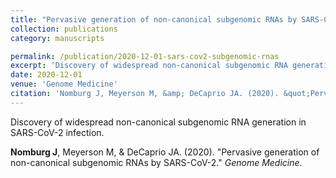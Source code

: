 ```yaml
---
title: "Pervasive generation of non-canonical subgenomic RNAs by SARS-CoV-2"
collection: publications
category: manuscripts

permalink: /publication/2020-12-01-sars-cov2-subgenomic-rnas
excerpt: 'Discovery of widespread non-canonical subgenomic RNA generation in SARS-CoV-2 infection.'
date: 2020-12-01
venue: 'Genome Medicine'
citation: 'Nomburg J, Meyerson M, &amp; DeCaprio JA. (2020). &quot;Pervasive generation of non-canonical subgenomic RNAs by SARS-CoV-2.&quot; <i>Genome Medicine</i>.'
---
```


Discovery of widespread non-canonical subgenomic RNA generation in SARS-CoV-2 infection.


**Nomburg J**, Meyerson M, &amp; DeCaprio JA. (2020). &quot;Pervasive generation of non-canonical subgenomic RNAs by SARS-CoV-2.&quot; <i>Genome Medicine</i>.